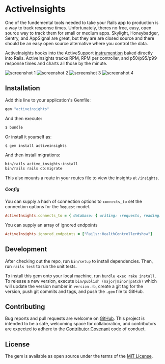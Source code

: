 # ActiveInsights

One of the fundemental tools needed to take your Rails app to production is a
way to track response times. Unfortunately, theres no free, easy,
open source way to track them for small or medium apps. Skylight, Honeybadger,
Sentry, and AppSignal are great, but they are are closed source and
there should be an easy open source alternative where you control the data.

ActiveInsights hooks into the ActiveSupport [instrumention](https://guides.rubyonrails.org/active_support_instrumentation.html#) baked directly into Rails. ActiveInsights tracks RPM, RPM per controller, and p50/p95/p99 response times and charts all those by the minute.

![screenshot 1](https://github.com/npezza93/activeinsights/blob/main/.github/screenshot1.png)
![screenshot 2](https://github.com/npezza93/activeinsights/blob/main/.github/screenshot2.png)
![screenshot 3](https://github.com/npezza93/activeinsights/blob/main/.github/screenshot3.png)
![screenshot 4](https://github.com/npezza93/activeinsights/blob/main/.github/screenshot4.png)

## Installation
Add this line to your application's Gemfile:

```ruby
gem "activeinsights"
```

And then execute:
```bash
$ bundle
```

Or install it yourself as:
```bash
$ gem install activeinsights
```

And then install migrations:
```bash
bin/rails active_insights:install
bin/rails rails db:migrate
```

This also mounts a route in your routes file to view the insights at `/insights`.


##### Config

You can supply a hash of connection options to `connects_to` set the connection
options for the `Request` model.

```ruby
ActiveInsights.connects_to = { database: { writing: :requests, reading: :requests } }
```

You can supply an array of ignored endpoints

```ruby
ActiveInsights.ignored_endpoints = ["Rails::HealthController#show"]
```

## Development

After checking out the repo, run `bin/setup` to install dependencies. Then, run
`rails test` to run the unit tests.

To install this gem onto your local machine, run `bundle exec rake install`. To
release a new version, execute `bin/publish (major|minor|patch)` which will
update the version number in `version.rb`, create a git tag for the version,
push git commits and tags, and push the `.gem` file to GitHub.

## Contributing

Bug reports and pull requests are welcome on
[GitHub](https://github.com/npezza93/activeinsights). This project is intended to
be a safe, welcoming space for collaboration, and contributors are expected to
adhere to the [Contributor Covenant](http://contributor-covenant.org) code of
conduct.

## License

The gem is available as open source under the terms of the
[MIT License](https://opensource.org/licenses/MIT).
